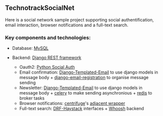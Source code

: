 ## TechnotrackSocialNet

Here is a social network sample project supporting social authentification, email interaction, browser notifications and a full-text search. 

### Key components and technologies:
  * Database: [MySQL](https://www.mysql.com/)
  * Backend: [Django REST framework](https://www.django-rest-framework.org/)
  
    - Oauth2: [Python Social Auth](https://pypi.org/project/social-auth-app-django/)
    - Email confirmation: [Django-Templated-Email](https://github.com/vintasoftware/django-templated-email) to use django models in message body + [django-email-registration](https://github.com/matthiask/django-email-registration) to organise message sending
    - Newsletter: [Django-Templated-Email](https://github.com/vintasoftware/django-templated-email) to use django models in message body + [celery](http://www.celeryproject.org/) to make sending asynchronious + [redis](https://redis.io/) to broker tasks
    - Browser notifications: [centrifuge](https://github.com/centrifugal/centrifuge)'s [adjacent wrapper](https://github.com/centrifugal/adjacent) 
    - Full-text search: [DRF-Haystack](https://drf-haystack.readthedocs.io/en/latest/) interfaces + [Whoosh](https://bitbucket.org/mchaput/whoosh/wiki/Home) backend
